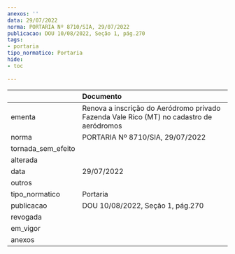 ```yaml
---
anexos: ''
data: 29/07/2022
norma: PORTARIA Nº 8710/SIA, 29/07/2022
publicacao: DOU 10/08/2022, Seção 1, pág.270
tags:
- portaria
tipo_normatico: Portaria
hide: 
- toc 
 
---
```


|                    | Documento                                                                                |
|:-------------------|:-----------------------------------------------------------------------------------------|
| ementa             | Renova a inscrição do Aeródromo privado Fazenda Vale Rico (MT) no cadastro de aeródromos |
| norma              | PORTARIA Nº 8710/SIA, 29/07/2022                                                         |
| tornada_sem_efeito |                                                                                          |
| alterada           |                                                                                          |
| data               | 29/07/2022                                                                               |
| outros             |                                                                                          |
| tipo_normatico     | Portaria                                                                                 |
| publicacao         | DOU 10/08/2022, Seção 1, pág.270                                                         |
| revogada           |                                                                                          |
| em_vigor           |                                                                                          |
| anexos             |                                                                                          |